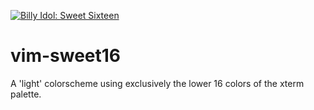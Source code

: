 [![Billy Idol: Sweet Sixteen](http://romainl.github.io/vim-sweet16/images/sweet16.png)](https://www.youtube.com/watch?v=ClxXDfvtoj0)

# vim-sweet16

A 'light' colorscheme using exclusively the lower 16 colors of the xterm palette.
